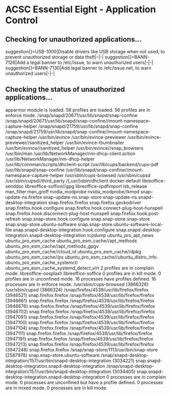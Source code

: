 # ACSC Essential Eight - Application Control
## Checking for unauthorized applications...
suggestion[]=USB-1000|Disable drivers like USB storage when not used, to prevent unauthorized storage or data theft|-|-|
suggestion[]=BANN-7126|Add a legal banner to /etc/issue, to warn unauthorized users|-|-|
suggestion[]=BANN-7130|Add legal banner to /etc/issue.net, to warn unauthorized users|-|-|
## Checking the status of unauthorized applications...
apparmor module is loaded.
58 profiles are loaded.
56 profiles are in enforce mode.
   /snap/snapd/20671/usr/lib/snapd/snap-confine
   /snap/snapd/20671/usr/lib/snapd/snap-confine//mount-namespace-capture-helper
   /snap/snapd/21759/usr/lib/snapd/snap-confine
   /snap/snapd/21759/usr/lib/snapd/snap-confine//mount-namespace-capture-helper
   /usr/bin/evince
   /usr/bin/evince-previewer
   /usr/bin/evince-previewer//sanitized_helper
   /usr/bin/evince-thumbnailer
   /usr/bin/evince//sanitized_helper
   /usr/bin/evince//snap_browsers
   /usr/bin/man
   /usr/lib/NetworkManager/nm-dhcp-client.action
   /usr/lib/NetworkManager/nm-dhcp-helper
   /usr/lib/connman/scripts/dhclient-script
   /usr/lib/cups/backend/cups-pdf
   /usr/lib/snapd/snap-confine
   /usr/lib/snapd/snap-confine//mount-namespace-capture-helper
   /usr/sbin/cups-browsed
   /usr/sbin/cupsd
   /usr/sbin/cupsd//third_party
   /{,usr/}sbin/dhclient
   docker-default
   libreoffice-senddoc
   libreoffice-soffice//gpg
   libreoffice-xpdfimport
   lsb_release
   man_filter
   man_groff
   nvidia_modprobe
   nvidia_modprobe//kmod
   snap-update-ns.firefox
   snap-update-ns.snap-store
   snap-update-ns.snapd-desktop-integration
   snap.firefox.firefox
   snap.firefox.geckodriver
   snap.firefox.hook.configure
   snap.firefox.hook.connect-plug-host-hunspell
   snap.firefox.hook.disconnect-plug-host-hunspell
   snap.firefox.hook.post-refresh
   snap.snap-store.hook.configure
   snap.snap-store.snap-store
   snap.snap-store.ubuntu-software
   snap.snap-store.ubuntu-software-local-file
   snap.snapd-desktop-integration.hook.configure
   snap.snapd-desktop-integration.snapd-desktop-integration
   tcpdump
   ubuntu_pro_apt_news
   ubuntu_pro_esm_cache
   ubuntu_pro_esm_cache//apt_methods
   ubuntu_pro_esm_cache//apt_methods_gpgv
   ubuntu_pro_esm_cache//cloud_id
   ubuntu_pro_esm_cache//dpkg
   ubuntu_pro_esm_cache//ps
   ubuntu_pro_esm_cache//ubuntu_distro_info
   ubuntu_pro_esm_cache_systemctl
   ubuntu_pro_esm_cache_systemd_detect_virt
2 profiles are in complain mode.
   libreoffice-oosplash
   libreoffice-soffice
0 profiles are in kill mode.
0 profiles are in unconfined mode.
16 processes have profiles defined.
16 processes are in enforce mode.
   /usr/sbin/cups-browsed (3866326) 
   /usr/sbin/cupsd (3866324) 
   /snap/firefox/4539/usr/lib/firefox/firefox (3946521) snap.firefox.firefox
   /snap/firefox/4539/usr/lib/firefox/firefox (3946661) snap.firefox.firefox
   /snap/firefox/4539/usr/lib/firefox/firefox (3946676) snap.firefox.firefox
   /snap/firefox/4539/usr/lib/firefox/firefox (3946702) snap.firefox.firefox
   /snap/firefox/4539/usr/lib/firefox/firefox (3947091) snap.firefox.firefox
   /snap/firefox/4539/usr/lib/firefox/firefox (3947100) snap.firefox.firefox
   /snap/firefox/4539/usr/lib/firefox/firefox (3947104) snap.firefox.firefox
   /snap/firefox/4539/usr/lib/firefox/firefox (3947111) snap.firefox.firefox
   /snap/firefox/4539/usr/lib/firefox/firefox (3947191) snap.firefox.firefox
   /snap/firefox/4539/usr/lib/firefox/firefox (3947213) snap.firefox.firefox
   /snap/firefox/4539/usr/lib/firefox/firefox (3947248) snap.firefox.firefox
   /snap/snap-store/1113/usr/bin/snap-store (2587978) snap.snap-store.ubuntu-software
   /snap/snapd-desktop-integration/157/usr/bin/snapd-desktop-integration (3034221) snap.snapd-desktop-integration.snapd-desktop-integration
   /snap/snapd-desktop-integration/157/usr/bin/snapd-desktop-integration (3034405) snap.snapd-desktop-integration.snapd-desktop-integration
0 processes are in complain mode.
0 processes are unconfined but have a profile defined.
0 processes are in mixed mode.
0 processes are in kill mode.
